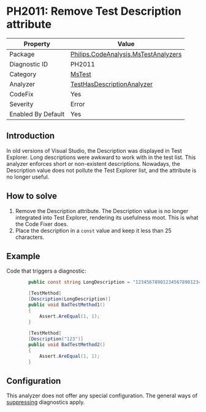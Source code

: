 # PH2011: Remove Test Description attribute

| Property | Value  |
|--|--|
| Package | [Philips.CodeAnalysis.MsTestAnalyzers](https://www.nuget.org/packages/Philips.CodeAnalysis.MsTestAnalyzers) |
| Diagnostic ID | PH2011 |
| Category  | [MsTest](../MsTest.md) |
| Analyzer | [TestHasDescriptionAnalyzer](https://github.com/philips-software/roslyn-analyzers/blob/main/Philips.CodeAnalysis.MsTestAnalyzers/TestHasDescriptionAnalyzer.cs)
| CodeFix  | Yes |
| Severity | Error |
| Enabled By Default | Yes |

## Introduction

In old versions of Visual Studio, the Description was displayed in Test Explorer. Long descriptions were awkward to work with in the test list. This analyzer enforces short or non-existent descriptions. Nowadays, the Description value does not pollute the Test Explorer list, and the attribute is no longer useful.

## How to solve

1. Remove the Description attribute. The Description value is no longer integrated into Test Explorer, rendering its usefulness moot. This is what the Code Fixer does.
2. Place the description in a `const` value and keep it less than 25 characters.

## Example

Code that triggers a diagnostic:
``` cs
        public const string LongDescription = "12345678901234567890123456";

        [TestMethod]
        [Description(LongDescription)]
        public void BadTestMethod1()
        {
            Assert.AreEqual(1, 1);
        }
        
        [TestMethod]
        [Description("123")]
        public void BadTestMethod2()
        {
            Assert.AreEqual(1, 1);
        }
```

## Configuration

This analyzer does not offer any special configuration. The general ways of [suppressing](https://learn.microsoft.com/en-us/dotnet/fundamentals/code-analysis/suppress-warnings) diagnostics apply.
